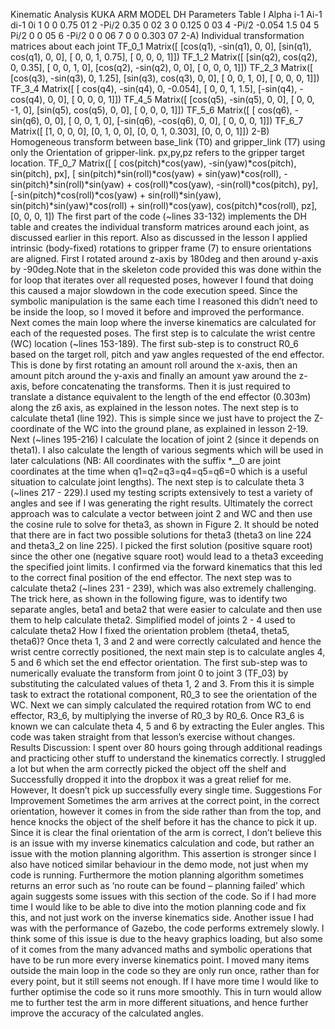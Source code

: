 Kinematic Analysis
KUKA ARM MODEL
DH Parameters Table
I Alpha i-1 Ai-1 di-1 0i
1 0 0 0.75 01
2 -Pi/2 0.35 0 02
3 0 0.125 0 03
4 -Pi/2 -0.054 1.5 04
5 Pi/2 0 0 05
6 -Pi/2 0 0 06
7 0 0 0.303 07
2-A) Individual transformation matrices about each joint
TF_0_1
Matrix([
[cos(q1), -sin(q1), 0, 0],
[sin(q1), cos(q1), 0, 0],
[ 0, 0, 1, 0.75],
[ 0, 0, 0, 1]])
TF_1_2
Matrix([
[sin(q2), cos(q2), 0, 0.35],
[ 0, 0, 1, 0],
[cos(q2), -sin(q2), 0, 0],
[ 0, 0, 0, 1]])
TF_2_3
Matrix([
[cos(q3), -sin(q3), 0, 1.25],
[sin(q3), cos(q3), 0, 0],
[ 0, 0, 1, 0],
[ 0, 0, 0, 1]])
TF_3_4
Matrix([
[ cos(q4), -sin(q4), 0, -0.054],
[ 0, 0, 1, 1.5],
[-sin(q4), -cos(q4), 0, 0],
[ 0, 0, 0, 1]])
TF_4_5
Matrix([
[cos(q5), -sin(q5), 0, 0],
[ 0, 0, -1, 0],
[sin(q5), cos(q5), 0, 0],
[ 0, 0, 0, 1]])
TF_5_6
Matrix([
[ cos(q6), -sin(q6), 0, 0],
[ 0, 0, 1, 0],
[-sin(q6), -cos(q6), 0, 0],
[ 0, 0, 0, 1]])
TF_6_7
Matrix([
[1, 0, 0, 0],
[0, 1, 0, 0],
[0, 0, 1, 0.303],
[0, 0, 0, 1]])
2-B) Homogeneous transform between base_link (T0) and gripper_link (T7) using only the
Orientation of gripper-link.
px,py,pz refers to the gripper target location.
TF_0_7
Matrix([
[ cos(pitch)*cos(yaw), -sin(yaw)*cos(pitch), sin(pitch), px],
[ sin(pitch)*sin(roll)*cos(yaw) + sin(yaw)*cos(roll), -sin(pitch)*sin(roll)*sin(yaw) +
cos(roll)*cos(yaw), -sin(roll)*cos(pitch), py],
[-sin(pitch)*cos(roll)*cos(yaw) + sin(roll)*sin(yaw), sin(pitch)*sin(yaw)*cos(roll) +
sin(roll)*cos(yaw), cos(pitch)*cos(roll), pz],
[0, 0, 0, 1])
The first part of the code (~lines 33-132) implements the DH table and creates the individual
transform matrices around each joint, as discussed earlier in this report. Also as discussed in
the lesson I applied intrinsic (body-fixed) rotations to gripper frame (7) to ensure orientations are
aligned. First I rotated around z-axis by 180deg and then around y-axis by -90deg.Note that in
the skeleton code provided this was done within the for loop that iterates over all requested
poses, however I found that doing this caused a major slowdown in the code execution speed.
Since the symbolic manipulation is the same each time I reasoned this didn’t need to be inside
the loop, so I moved it before and improved the performance.
Next comes the main loop where the inverse kinematics are calculated for each of the
requested poses. The first step is to calculate the wrist centre (WC) location (~lines 153-189).
The first sub-step is to construct R0_6 based on the target roll, pitch and yaw angles requested
of the end effector. This is done by first rotating an amount roll around the x-axis, then an
amount pitch around the y-axis and finally an amount yaw around the z-axis, before
concatenating the transforms. Then it is just required to translate a distance equivalent to the
length of the end effector (0.303m) along the z6 axis, as explained in the lesson notes.
The next step is to calculate theta1 (line 192). This is simple since we just have to project the
Z-coordinate of the WC into the ground plane, as explained in lesson 2-19.
Next (~lines 195-216) I calculate the location of joint 2 (since it depends on theta1). I also
calculate the length of various segments which will be used in later calculations (NB: All
coordinates with the suffix *__0 are joint coordinates at the time when q1=q2=q3=q4=q5=q6=0
which is a useful situation to calculate joint lengths).
The next step is to calculate theta 3 (~lines 217 - 229).I used my testing scripts
extensively to test a variety of angles and see if I was generating the right results. Ultimately the
correct approach was to calculate a vector between joint 2 and WC and then use the cosine rule
to solve for theta3, as shown in Figure 2. It should be noted that there are in fact two possible
solutions for theta3 (theta3 on line 224 and theta3_2 on line 225). I picked the first solution
(positive square root) since the other one (negative square root) would lead to a theta3
exceeding the specified joint limits. I confirmed via the forward kinematics that this led to the
correct final position of the end effector.
The next step was to calculate theta2 (~lines 231 - 239), which was also extremely challenging.
The trick here, as shown in the following figure, was to identify two separate angles, beta1 and beta2 that
were easier to calculate and then use them to help calculate theta2.
Simplified model of joints 2 - 4 used to calculate theta2
How I fixed the orientation problem (theta4, theta5, theta6)?
Once theta 1, 3 and 2 and were correctly calculated and hence the wrist centre correctly
positioned, the next main step is to calculate angles 4, 5 and 6 which set the end effector
orientation. The first sub-step was to numerically evaluate the transform from
joint 0 to joint 3 (TF_03) by substituting the calculated values of theta 1, 2 and 3. From this it is
simple task to extract the rotational component, R0_3 to see the orientation of the WC. Next we
can simply calculated the required rotation from WC to end effector, R3_6, by multiplying the
inverse of R0_3 by R0_6. Once R3_6 is known we can calculate theta 4, 5 and 6 by extracting
the Euler angles. This code was taken straight from that lesson’s exercise without changes.
Results Discussion:
I spent over 80 hours going through additional readings and practicing other stuff to understand the
kinematics correctly. I struggled a lot but when the arm correctly picked the object off the shelf and
Successfully dropped it into the dropbox it was a great relief for me.
However, It doesn’t pick up successfully every single time.
Suggestions For Improvement
Sometimes the arm arrives at the correct point, in the correct orientation, however it comes in
from the side rather than from the top, and hence knocks the object of the shelf before it has the
chance to pick it up. Since it is clear the final orientation of the arm is correct, I don’t believe this
is an issue with my inverse kinematics calculation and code, but rather an issue with the motion
planning algorithm. This assertion is stronger since I also have noticed similar behaviour in the
demo mode, not just when my code is running. Furthermore the motion planning algorithm
sometimes returns an error such as ‘no route can be found – planning failed’ which again
suggests some issues with this section of the code. So if I had more time I would like to be able
to dive into the motion planning code and fix this, and not just work on the inverse kinematics
side.
Another issue I had was with the performance of Gazebo, the code performs extremely slowly. I think
some of this issue is due to the heavy graphics loading, but also some of it comes from the many
advanced maths and symbolic operations that have to be run more every inverse kinematics point. I
moved many items outside the main loop in the code so they are only run once, rather than for every
point, but it still seems not enough. If I have more time I would like to further optimise the code so it runs
more smoothly. This in turn would allow me to further test the arm in more different situations, and hence
further improve the accuracy of the calculated angles.
